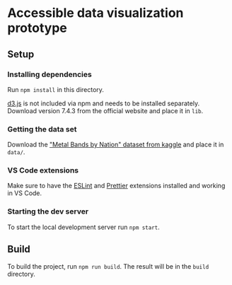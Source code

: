 # Accessible data visualization prototype

## Setup

### Installing dependencies

Run `npm install` in this directory.

[d3.js](https://d3js.org/) is not included via npm and needs to be installed separately. Download version 7.4.3 from the official website and place it in `lib`.

### Getting the data set

Download the ["Metal Bands by Nation" dataset from kaggle](https://www.kaggle.com/datasets/mrpantherson/metal-by-nation) and place it in `data/`.

### VS Code extensions

Make sure to have the [ESLint](https://marketplace.visualstudio.com/items?itemName=dbaeumer.vscode-eslint) and [Prettier](https://marketplace.visualstudio.com/items?itemName=esbenp.prettier-vscode) extensions installed and working in VS Code.

### Starting the dev server

To start the local development server run `npm start`.

## Build

To build the project, run `npm run build`. The result will be in the `build` directory.

